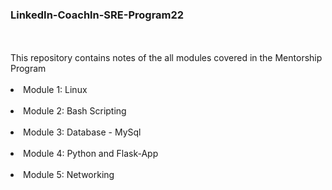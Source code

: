 <h3>LinkedIn-Coachln-SRE-Program22</h3><br><br>
This repository contains notes of the all modules covered in the Mentorship Program<br><br>
<li>Module 1: Linux</li><br>
<li>Module 2: Bash Scripting</li><br>
<li>Module 3: Database - MySql</li><br>
<li>Module 4: Python and Flask-App</li><br>
<li>Module 5: Networking</li><br>
